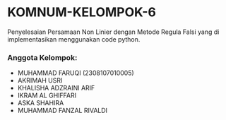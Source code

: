 # KOMNUM-KELOMPOK-6
Penyelesaian Persamaan Non Linier dengan Metode Regula Falsi yang di implementasikan menggunakan code python.

### Anggota Kelompok:
- MUHAMMAD FARUQI (2308107010005)
- AKRIMAH USRI
- KHALISHA ADZRAINI ARIF
- IKRAM AL GHIFFARI
- ASKA SHAHIRA
- MUHAMMAD FANZAL RIVALDI
